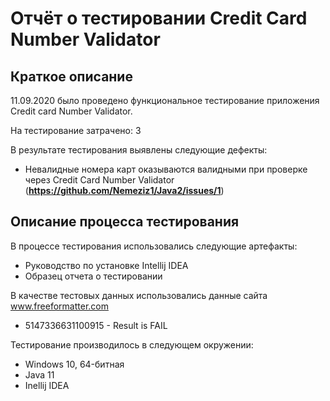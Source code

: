 # Отчёт о тестировании Credit Card Number Validator

## Краткое описание

11.09.2020 было проведено функциональное тестирование приложения Credit card Number Validator.

На тестирование затрачено: 3

В результате тестирования выявлены следующие дефекты:
* Невалидные номера карт оказываются валидными при проверке через Credit Card Number Validator (**https://github.com/Nemeziz1/Java2/issues/1**)


## Описание процесса тестирования

В процессе тестирования использовались следующие артефакты:
* Руководство по установке Intellij IDEA
* Образец отчета о тестировании


В качестве тестовых данных использовались данные сайта www.freeformatter.com
* 5147336631100915 - Result is FAIL

Тестирование производилось в следующем окружении:
* Windows 10, 64-битная
* Java 11
* Inellij IDEA